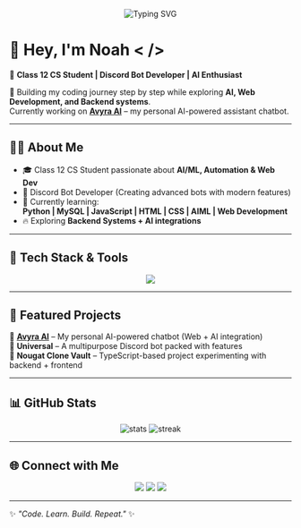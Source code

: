 <!-- Typing SVG -->
<p align="center">
  <img src="https://readme-typing-svg.herokuapp.com?font=Fira+Code&size=25&pause=1000&color=F700FF&center=true&vCenter=true&width=600&lines=⚡+Noah+%7C+AI+%26+Web+Developer+⚡;Discord+Bot+Developer+🤖;AI%2FML+Learner+🚀;Class+12+CS+Student+📚;Code.+Learn.+Build.+Repeat." alt="Typing SVG" />
</p>

# 👋 Hey, I'm Noah < />

🚀 **Class 12 CS Student | Discord Bot Developer | AI Enthusiast**

🌟 Building my coding journey step by step while exploring **AI, Web Development, and Backend systems**.  
Currently working on **[Avyra AI](https://avyra-ai.onrender.com/)** – my personal AI-powered assistant chatbot.  

---

## 🧑‍💻 About Me
- 🎓 Class 12 CS Student passionate about **AI/ML, Automation & Web Dev**
- 🤖 Discord Bot Developer (Creating advanced bots with modern features)
- 🌱 Currently learning:  
  **Python | MySQL | JavaScript | HTML | CSS | AIML | Web Development**
- 🔥 Exploring **Backend Systems + AI integrations**

---

## 🚀 Tech Stack & Tools
<p align="center">
  <img src="https://skillicons.dev/icons?i=python,mysql,js,html,css,ts,nodejs,express,github,git,vscode" />
</p>

---

## 📌 Featured Projects
🔹 **[Avyra AI](https://avyra-ai.onrender.com/)** – My personal AI-powered chatbot (Web + AI integration)  
🔹 **Universal** – A multipurpose Discord bot packed with features  
🔹 **Nougat Clone Vault** – TypeScript-based project experimenting with backend + frontend  

---

## 📊 GitHub Stats
<p align="center">
  <img src="https://github-readme-stats.vercel.app/api?username=Noahfrr&show_icons=true&theme=radical" alt="stats" />
  <img src="https://github-readme-streak-stats.herokuapp.com/?user=Noahfrr&theme=radical" alt="streak" />
</p>

---

## 🌐 Connect with Me
<p align="center">
  <a href="https://github.com/Noahfrr"><img src="https://img.shields.io/badge/GitHub-333?style=for-the-badge&logo=github&logoColor=white"/></a>
  <a href="https://avyra-ai.onrender.com/"><img src="https://img.shields.io/badge/AvyraAI-0088cc?style=for-the-badge&logo=aiqfome&logoColor=white"/></a>
  <a href="https://discord.com/users/"><img src="https://img.shields.io/badge/Discord-5865F2?style=for-the-badge&logo=discord&logoColor=white"/></a>
</p>

---

✨ *"Code. Learn. Build. Repeat."* ✨
